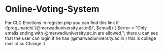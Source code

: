 # Online-Voting-System
For CLG Elections
 In register.php you can find this link
     if (!preg_match('/@marwadiuniversity\.ac\.in$/', $email)) {
        $error = "Only emails ending with @marwadiuniversity.ac.in are allowed.";
there u can see that the user can login if he has (@marwadiuniversity.ac.in ) this is college mail id so Change it
